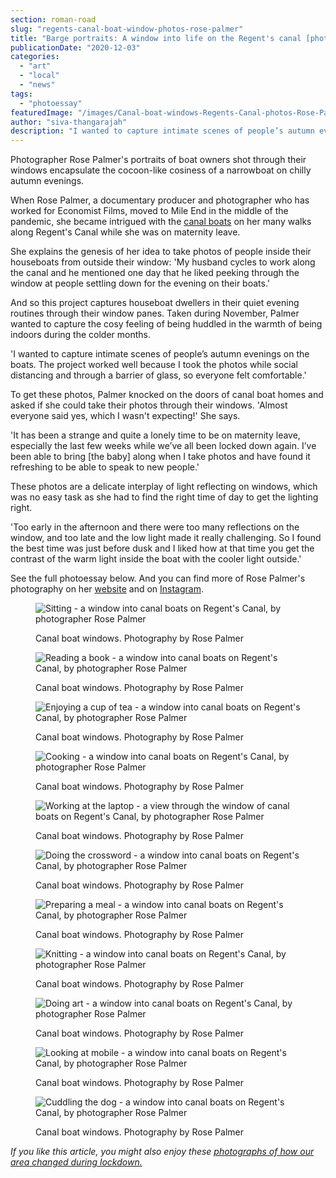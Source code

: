 ```yaml
---
section: roman-road
slug: "regents-canal-boat-window-photos-rose-palmer"
title: "Barge portraits: A window into life on the Regent's canal [photoessay]"
publicationDate: "2020-12-03"
categories: 
  - "art"
  - "local"
  - "news"
tags: 
  - "photoessay"
featuredImage: "/images/Canal-boat-windows-Regents-Canal-photos-Rose-Palmer-6.jpg"
author: "siva-thangarajah"
description: "I wanted to capture intimate scenes of people’s autumn evenings on the boats."
---
```


Photographer Rose Palmer's portraits of boat owners shot through their windows encapsulate the cocoon-like cosiness of a narrowboat on chilly autumn evenings.

When Rose Palmer, a documentary producer and photographer who has worked for Economist Films, moved to Mile End in the middle of the pandemic, she became intrigued with the [canal boats](https://romanroadlondon.com/boat-life-regents-canal-photoessay/) on her many walks along Regent's Canal while she was on maternity leave.

She explains the genesis of her idea to take photos of people inside their houseboats from outside their window: 'My husband cycles to work along the canal and he mentioned one day that he liked peeking through the window at people settling down for the evening on their boats.'

And so this project captures houseboat dwellers in their quiet evening routines through their window panes. Taken during November, Palmer wanted to capture the cosy feeling of being huddled in the warmth of being indoors during the colder months.

'I wanted to capture intimate scenes of people’s autumn evenings on the boats. The project worked well because I took the photos while social distancing and through a barrier of glass, so everyone felt comfortable.'

To get these photos, Palmer knocked on the doors of canal boat homes and asked if she could take their photos through their windows. 'Almost everyone said yes, which I wasn't expecting!' She says.

'It has been a strange and quite a lonely time to be on maternity leave, especially the last few weeks while we’ve all been locked down again. I’ve been able to bring \[the baby\] along when I take photos and have found it refreshing to be able to speak to new people.'

These photos are a delicate interplay of light reflecting on windows, which was no easy task as she had to find the right time of day to get the lighting right.

'Too early in the afternoon and there were too many reflections on the window, and too late and the low light made it really challenging. So I found the best time was just before dusk and I liked how at that time you get the contrast of the warm light inside the boat with the cooler light outside.'

See the full photoessay below. And you can find more of Rose Palmer's photography on her [website](https://www.roseacpalmer.co.uk/) and on [Instagram](https://www.instagram.com/roseacpalmerphotos/?hl=en).

<figure>

![Sitting - a window into canal boats on Regent's Canal, by photographer Rose Palmer](/images/Canal-boat-windows-Regents-Canal-photos-Rose-Palmer-1-1024x683.jpg)

<figcaption>

Canal boat windows. Photography by Rose Palmer

</figcaption>

</figure>

<figure>

![Reading a book - a window into canal boats on Regent's Canal, by photographer Rose Palmer](/images/Canal-boat-windows-Regents-Canal-photos-Rose-Palmer-2-1024x683.jpg)

<figcaption>

Canal boat windows. Photography by Rose Palmer

</figcaption>

</figure>

<figure>

![Enjoying a cup of tea - a window into canal boats on Regent's Canal, by photographer Rose Palmer](/images/Canal-boat-windows-Regents-Canal-photos-Rose-Palmer-4-1024x683.jpg)

<figcaption>

Canal boat windows. Photography by Rose Palmer

</figcaption>

</figure>

<figure>

![Cooking - a window into canal boats on Regent's Canal, by photographer Rose Palmer](/images/Canal-boat-windows-Regents-Canal-photos-Rose-Palmer-5-1024x683.jpg)

<figcaption>

Canal boat windows. Photography by Rose Palmer

</figcaption>

</figure>

<figure>

![Working at the laptop - a view through the window of canal boats on Regent's Canal, by photographer Rose Palmer](/images/Canal-boat-windows-Regents-Canal-photos-Rose-Palmer-11-1024x1365.jpg)

<figcaption>

Canal boat windows. Photography by Rose Palmer

</figcaption>

</figure>

<figure>

![Doing the crossword - a window into canal boats on Regent's Canal, by photographer Rose Palmer](/images/Canal-boat-windows-Regents-Canal-photos-Rose-Palmer-6-1024x683.jpg)

<figcaption>

Canal boat windows. Photography by Rose Palmer

</figcaption>

</figure>

<figure>

![Preparing a meal - a window into canal boats on Regent's Canal, by photographer Rose Palmer](/images/Canal-boat-windows-Regents-Canal-photos-Rose-Palmer-7-1024x683.jpg)

<figcaption>

Canal boat windows. Photography by Rose Palmer

</figcaption>

</figure>

<figure>

![Knitting - a window into canal boats on Regent's Canal, by photographer Rose Palmer](/images/Canal-boat-windows-Regents-Canal-photos-Rose-Palmer-8-1024x683.jpg)

<figcaption>

Canal boat windows. Photography by Rose Palmer

</figcaption>

</figure>

<figure>

![Doing art - a window into canal boats on Regent's Canal, by photographer Rose Palmer](/images/Canal-boat-windows-Regents-Canal-photos-Rose-Palmer-3-blur-1024x683.jpg)

<figcaption>

Canal boat windows. Photography by Rose Palmer

</figcaption>

</figure>

<figure>

![Looking at mobile - a window into canal boats on Regent's Canal, by photographer Rose Palmer](/images/Canal-boat-windows-Regents-Canal-photos-Rose-Palmer-9-1024x683.jpg)

<figcaption>

Canal boat windows. Photography by Rose Palmer

</figcaption>

</figure>

<figure>

![Cuddling the dog - a window into canal boats on Regent's Canal, by photographer Rose Palmer](/images/Canal-boat-windows-Regents-Canal-photos-Rose-Palmer-10-1024x683.jpg)

<figcaption>

Canal boat windows. Photography by Rose Palmer

</figcaption>

</figure>

_If you like this article, you might also enjoy these [photographs of how our area changed during lockdown.](https://romanroadlondon.com/publics-photos-life-lockdown/)_
